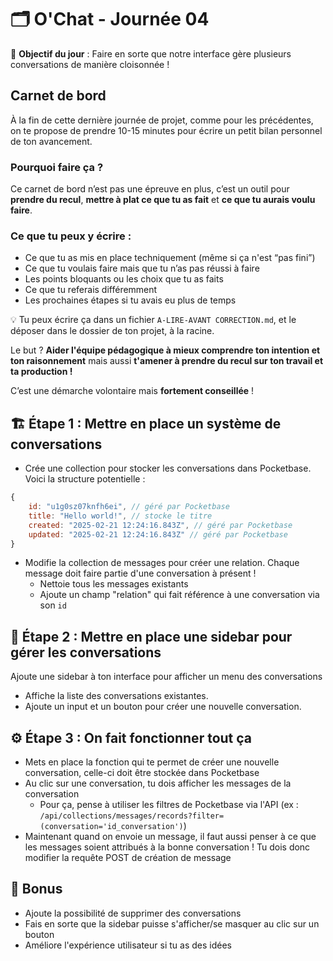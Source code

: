 # 🗂️ O'Chat - Journée 04

🎯 **Objectif du jour** : Faire en sorte que notre interface gère plusieurs conversations de manière cloisonnée !

## Carnet de bord
À la fin de cette dernière journée de projet, comme pour les précédentes, on te propose de prendre 10-15 minutes pour écrire un petit bilan personnel de ton avancement.

### Pourquoi faire ça ?
Ce carnet de bord n’est pas une épreuve en plus, c’est un outil pour **prendre du recul**, **mettre à plat ce que tu as fait** et **ce que tu aurais voulu faire**.

### Ce que tu peux y écrire :
- Ce que tu as mis en place techniquement (même si ça n'est “pas fini”)
- Ce que tu voulais faire mais que tu n’as pas réussi à faire
- Les points bloquants ou les choix que tu as faits
- Ce que tu referais différemment
- Les prochaines étapes si tu avais eu plus de temps

💡 Tu peux écrire ça dans un fichier `A-LIRE-AVANT CORRECTION.md`, et le déposer dans le dossier de ton projet, à la racine. 

Le but ? **Aider l'équipe pédagogique à mieux comprendre ton intention et ton raisonnement** mais aussi **t'amener à prendre du recul sur ton travail et ta production !**

C’est une démarche volontaire mais **fortement conseillée** !

## 🏗️ Étape 1 : Mettre en place un système de conversations

- Crée une collection pour stocker les conversations dans Pocketbase. Voici la structure potentielle :

```js
{
    id: "u1g0sz07knfh6ei", // géré par Pocketbase
    title: "Hello world!", // stocke le titre
    created: "2025-02-21 12:24:16.843Z", // géré par Pocketbase
    updated: "2025-02-21 12:24:16.843Z" // géré par Pocketbase
}
```

- Modifie la collection de messages pour créer une relation. Chaque message doit faire partie d'une conversation à présent !
  - Nettoie tous les messages existants
  - Ajoute un champ "relation" qui fait référence à une conversation via son `id`

## 📑 Étape 2 : Mettre en place une sidebar pour gérer les conversations

Ajoute une sidebar à ton interface pour afficher un menu des conversations

- Affiche la liste des conversations existantes.
- Ajoute un input et un bouton pour créer une nouvelle conversation.

## ⚙️ Étape 3 : On fait fonctionner tout ça

- Mets en place la fonction qui te permet de créer une nouvelle conversation, celle-ci doit être stockée dans Pocketbase
- Au clic sur une conversation, tu dois afficher les messages de la conversation
  - Pour ça, pense à utiliser les filtres de Pocketbase via l'API (ex : `/api/collections/messages/records?filter=(conversation='id_conversation')`)
- Maintenant quand on envoie un message, il faut aussi penser à ce que les messages soient attribués à la bonne conversation ! Tu dois donc modifier la requête POST de création de message

## 🎁 Bonus

- Ajoute la possibilité de supprimer des conversations
- Fais en sorte que la sidebar puisse s'afficher/se masquer au clic sur un bouton
- Améliore l'expérience utilisateur si tu as des idées

